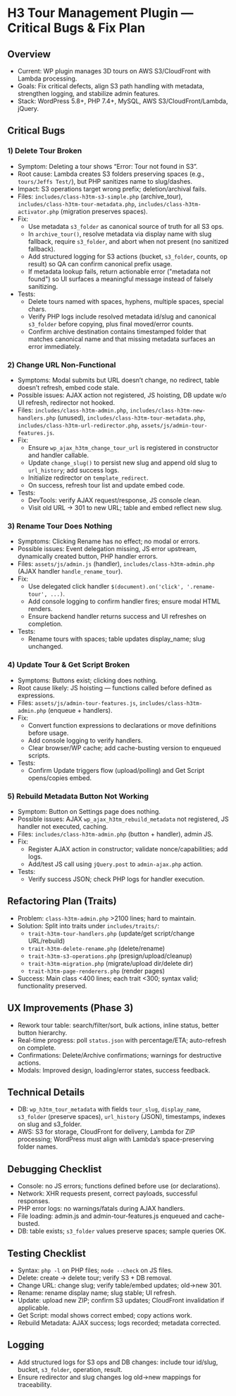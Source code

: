 # H3 Tour Management Plugin — Critical Bugs & Fix Plan

## Overview
- Current: WP plugin manages 3D tours on AWS S3/CloudFront with Lambda processing.
- Goals: Fix critical defects, align S3 path handling with metadata, strengthen logging, and stabilize admin features.
- Stack: WordPress 5.8+, PHP 7.4+, MySQL, AWS S3/CloudFront/Lambda, jQuery.

## Critical Bugs

### 1) Delete Tour Broken
- Symptom: Deleting a tour shows “Error: Tour not found in S3”.
- Root cause: Lambda creates S3 folders preserving spaces (e.g., `tours/Jeffs Test/`), but PHP sanitizes name to slug/dashes.
- Impact: S3 operations target wrong prefix; deletion/archival fails.
- Files: `includes/class-h3tm-s3-simple.php` (archive_tour), `includes/class-h3tm-tour-metadata.php`, `includes/class-h3tm-activator.php` (migration preserves spaces).
- Fix:
  - Use metadata `s3_folder` as canonical source of truth for all S3 ops.
  - In `archive_tour()`, resolve metadata via display name with slug fallback, require `s3_folder`, and abort when not present (no sanitized fallback).
  - Add structured logging for S3 actions (bucket, `s3_folder`, counts, op result) so QA can confirm canonical prefix usage.
  - If metadata lookup fails, return actionable error ("metadata not found") so UI surfaces a meaningful message instead of falsely sanitizing.
- Tests:
  - Delete tours named with spaces, hyphens, multiple spaces, special chars.
  - Verify PHP logs include resolved metadata id/slug and canonical `s3_folder` before copying, plus final moved/error counts.
  - Confirm archive destination contains timestamped folder that matches canonical name and that missing metadata surfaces an error immediately.

### 2) Change URL Non-Functional
- Symptoms: Modal submits but URL doesn’t change, no redirect, table doesn’t refresh, embed code stale.
- Possible issues: AJAX action not registered, JS hoisting, DB update w/o UI refresh, redirector not hooked.
- Files: `includes/class-h3tm-admin.php`, `includes/class-h3tm-new-handlers.php` (unused), `includes/class-h3tm-tour-metadata.php`, `includes/class-h3tm-url-redirector.php`, `assets/js/admin-tour-features.js`.
- Fix:
  - Ensure `wp_ajax_h3tm_change_tour_url` is registered in constructor and handler callable.
  - Update `change_slug()` to persist new slug and append old slug to `url_history`; add success logs.
  - Initialize redirector on `template_redirect`.
  - On success, refresh tour list and update embed code.
- Tests:
  - DevTools: verify AJAX request/response, JS console clean.
  - Visit old URL → 301 to new URL; table and embed reflect new slug.

### 3) Rename Tour Does Nothing
- Symptoms: Clicking Rename has no effect; no modal or errors.
- Possible issues: Event delegation missing, JS error upstream, dynamically created button, PHP handler errors.
- Files: `assets/js/admin.js` (handler), `includes/class-h3tm-admin.php` (AJAX handler `handle_rename_tour`).
- Fix:
  - Use delegated click handler `$(document).on('click', '.rename-tour', ...)`.
  - Add console logging to confirm handler fires; ensure modal HTML renders.
  - Ensure backend handler returns success and UI refreshes on completion.
- Tests:
  - Rename tours with spaces; table updates display_name; slug unchanged.

### 4) Update Tour & Get Script Broken
- Symptoms: Buttons exist; clicking does nothing.
- Root cause likely: JS hoisting — functions called before defined as expressions.
- Files: `assets/js/admin-tour-features.js`, `includes/class-h3tm-admin.php` (enqueue + handlers).
- Fix:
  - Convert function expressions to declarations or move definitions before usage.
  - Add console logging to verify handlers.
  - Clear browser/WP cache; add cache-busting version to enqueued scripts.
- Tests:
  - Confirm Update triggers flow (upload/polling) and Get Script opens/copies embed.

### 5) Rebuild Metadata Button Not Working
- Symptom: Button on Settings page does nothing.
- Possible issues: AJAX `wp_ajax_h3tm_rebuild_metadata` not registered, JS handler not executed, caching.
- Files: `includes/class-h3tm-admin.php` (button + handler), admin JS.
- Fix:
  - Register AJAX action in constructor; validate nonce/capabilities; add logs.
  - Add/test JS call using `jQuery.post` to `admin-ajax.php` action.
- Tests:
  - Verify success JSON; check PHP logs for handler execution.

## Refactoring Plan (Traits)
- Problem: `class-h3tm-admin.php` >2100 lines; hard to maintain.
- Solution: Split into traits under `includes/traits/`:
  - `trait-h3tm-tour-handlers.php` (update/get script/change URL/rebuild)
  - `trait-h3tm-delete-rename.php` (delete/rename)
  - `trait-h3tm-s3-operations.php` (presign/upload/cleanup)
  - `trait-h3tm-migration.php` (migrate/upload dir/delete dir)
  - `trait-h3tm-page-renderers.php` (render pages)
- Success: Main class <400 lines; each trait <300; syntax valid; functionality preserved.

## UX Improvements (Phase 3)
- Rework tour table: search/filter/sort, bulk actions, inline status, better button hierarchy.
- Real-time progress: poll `status.json` with percentage/ETA; auto-refresh on complete.
- Confirmations: Delete/Archive confirmations; warnings for destructive actions.
- Modals: Improved design, loading/error states, success feedback.

## Technical Details
- DB: `wp_h3tm_tour_metadata` with fields `tour_slug`, `display_name`, `s3_folder` (preserve spaces), `url_history` (JSON), timestamps, indexes on slug and s3_folder.
- AWS: S3 for storage, CloudFront for delivery, Lambda for ZIP processing; WordPress must align with Lambda’s space-preserving folder names.

## Debugging Checklist
- Console: no JS errors; functions defined before use (or declarations).
- Network: XHR requests present, correct payloads, successful responses.
- PHP error logs: no warnings/fatals during AJAX handlers.
- File loading: admin.js and admin-tour-features.js enqueued and cache-busted.
- DB: table exists; `s3_folder` values preserve spaces; sample queries OK.

## Testing Checklist
- Syntax: `php -l` on PHP files; `node --check` on JS files.
- Delete: create → delete tour; verify S3 + DB removal.
- Change URL: change slug; verify table/embed updates; old→new 301.
- Rename: rename display name; slug stable; UI refresh.
- Update: upload new ZIP; confirm S3 updates; CloudFront invalidation if applicable.
- Get Script: modal shows correct embed; copy actions work.
- Rebuild Metadata: AJAX success; logs recorded; metadata corrected.

## Logging
- Add structured logs for S3 ops and DB changes: include tour id/slug, bucket, `s3_folder`, operation, result.
- Ensure redirector and slug changes log old→new mappings for traceability.
